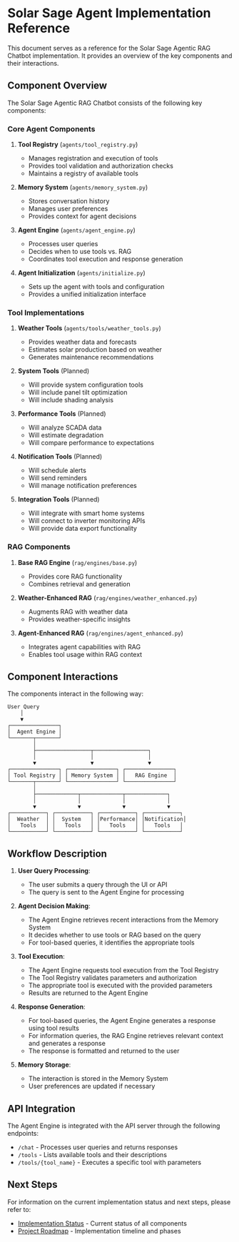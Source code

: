 # Solar Sage Agent Implementation Reference

This document serves as a reference for the Solar Sage Agentic RAG Chatbot implementation. It provides an overview of the key components and their interactions.

## Component Overview

The Solar Sage Agentic RAG Chatbot consists of the following key components:

### Core Agent Components

1. **Tool Registry** (`agents/tool_registry.py`)

   - Manages registration and execution of tools
   - Provides tool validation and authorization checks
   - Maintains a registry of available tools

2. **Memory System** (`agents/memory_system.py`)

   - Stores conversation history
   - Manages user preferences
   - Provides context for agent decisions

3. **Agent Engine** (`agents/agent_engine.py`)

   - Processes user queries
   - Decides when to use tools vs. RAG
   - Coordinates tool execution and response generation

4. **Agent Initialization** (`agents/initialize.py`)
   - Sets up the agent with tools and configuration
   - Provides a unified initialization interface

### Tool Implementations

1. **Weather Tools** (`agents/tools/weather_tools.py`)

   - Provides weather data and forecasts
   - Estimates solar production based on weather
   - Generates maintenance recommendations

2. **System Tools** (Planned)

   - Will provide system configuration tools
   - Will include panel tilt optimization
   - Will include shading analysis

3. **Performance Tools** (Planned)

   - Will analyze SCADA data
   - Will estimate degradation
   - Will compare performance to expectations

4. **Notification Tools** (Planned)

   - Will schedule alerts
   - Will send reminders
   - Will manage notification preferences

5. **Integration Tools** (Planned)
   - Will integrate with smart home systems
   - Will connect to inverter monitoring APIs
   - Will provide data export functionality

### RAG Components

1. **Base RAG Engine** (`rag/engines/base.py`)

   - Provides core RAG functionality
   - Combines retrieval and generation

2. **Weather-Enhanced RAG** (`rag/engines/weather_enhanced.py`)

   - Augments RAG with weather data
   - Provides weather-specific insights

3. **Agent-Enhanced RAG** (`rag/engines/agent_enhanced.py`)
   - Integrates agent capabilities with RAG
   - Enables tool usage within RAG context

## Component Interactions

The components interact in the following way:

```
User Query
    │
    ▼
┌───────────────┐
│  Agent Engine │
└───────┬───────┘
        │
        ├─────────────────┬─────────────────┐
        │                 │                 │
        ▼                 ▼                 ▼
┌───────────────┐ ┌───────────────┐ ┌───────────────┐
│ Tool Registry │ │ Memory System │ │   RAG Engine  │
└───────┬───────┘ └───────────────┘ └───────────────┘
        │
        ├─────────────┬─────────────┬─────────────┐
        │             │             │             │
        ▼             ▼             ▼             ▼
┌───────────┐ ┌───────────┐ ┌───────────┐ ┌───────────┐
│  Weather  │ │  System   │ │Performance│ │Notification│
│   Tools   │ │   Tools   │ │   Tools   │ │   Tools   │
└───────────┘ └───────────┘ └───────────┘ └───────────┘
```

## Workflow Description

1. **User Query Processing**:

   - The user submits a query through the UI or API
   - The query is sent to the Agent Engine for processing

2. **Agent Decision Making**:

   - The Agent Engine retrieves recent interactions from the Memory System
   - It decides whether to use tools or RAG based on the query
   - For tool-based queries, it identifies the appropriate tools

3. **Tool Execution**:

   - The Agent Engine requests tool execution from the Tool Registry
   - The Tool Registry validates parameters and authorization
   - The appropriate tool is executed with the provided parameters
   - Results are returned to the Agent Engine

4. **Response Generation**:

   - For tool-based queries, the Agent Engine generates a response using tool results
   - For information queries, the RAG Engine retrieves relevant context and generates a response
   - The response is formatted and returned to the user

5. **Memory Storage**:
   - The interaction is stored in the Memory System
   - User preferences are updated if necessary

## API Integration

The Agent Engine is integrated with the API server through the following endpoints:

- `/chat` - Processes user queries and returns responses
- `/tools` - Lists available tools and their descriptions
- `/tools/{tool_name}` - Executes a specific tool with parameters

## Next Steps

For information on the current implementation status and next steps, please refer to:

- [Implementation Status](implementation_status.md) - Current status of all components
- [Project Roadmap](agentic_rag_roadmap.md) - Implementation timeline and phases
